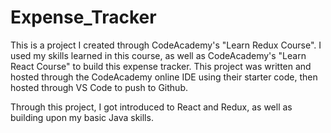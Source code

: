 # Expense_Tracker

This is a project I created through CodeAcademy's "Learn Redux Course". I used my skills learned in this course, 
as well as CodeAcademy's "Learn React Course" to build this expense tracker. This project was written and hosted through
the CodeAcademy online IDE using their starter code, then hosted through VS Code to push to Github. 

Through this project, I got introduced to React and Redux, as well as building upon my basic Java skills. 
